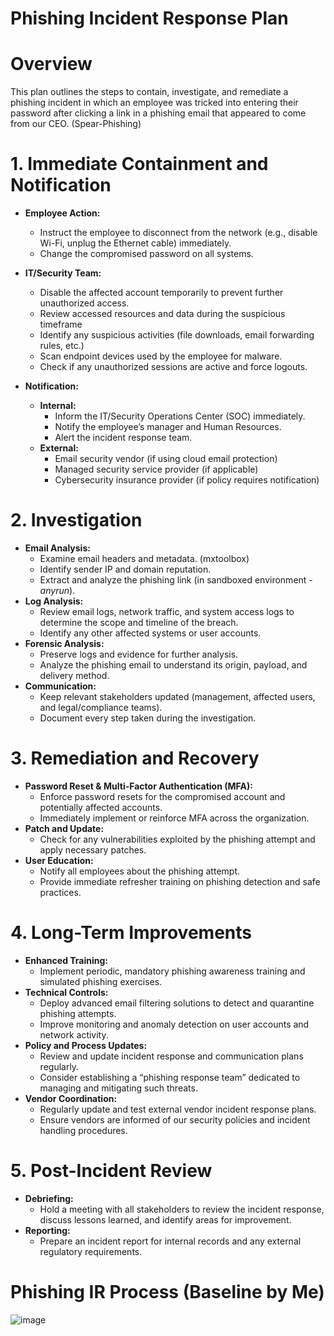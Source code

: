 # Phishing Incident Response Plan

# Overview
This plan outlines the steps to contain, investigate, and remediate a phishing incident in which an employee was tricked into entering their password after clicking a link in a phishing email that appeared to come from our CEO. (Spear-Phishing)

# 1. Immediate Containment and Notification
- **Employee Action:**  
  - Instruct the employee to disconnect from the network (e.g., disable Wi-Fi, unplug the Ethernet cable) immediately.
  - Change the compromised password on all systems.
- **IT/Security Team:**  
  - Disable the affected account temporarily to prevent further unauthorized access.
  - Review accessed resources and data during the suspicious timeframe
  - Identify any suspicious activities (file downloads, email forwarding rules, etc.)
  - Scan endpoint devices used by the employee for malware.
  - Check if any unauthorized sessions are active and force logouts.
  
- **Notification:**  
  - **Internal:**  
    - Inform the IT/Security Operations Center (SOC) immediately.
    - Notify the employee’s manager and Human Resources.
    - Alert the incident response team.
  - **External:**  
    - Email security vendor (if using cloud email protection)
    - Managed security service provider (if applicable)
    - Cybersecurity insurance provider (if policy requires notification)

# 2. Investigation
-  **Email Analysis:**
    - Examine email headers and metadata. (mxtoolbox)
    - Identify sender IP and domain reputation.
    - Extract and analyze the phishing link (in sandboxed environment - *anyrun*).
-  **Log Analysis:**  
    - Review email logs, network traffic, and system access logs to determine the scope and timeline of the breach.
    - Identify any other affected systems or user accounts.
- **Forensic Analysis:**  
    - Preserve logs and evidence for further analysis.
    - Analyze the phishing email to understand its origin, payload, and delivery method.
- **Communication:**  
    - Keep relevant stakeholders updated (management, affected users, and legal/compliance teams).
    - Document every step taken during the investigation.
  
# 3. Remediation and Recovery
- **Password Reset & Multi-Factor Authentication (MFA):**  
  - Enforce password resets for the compromised account and potentially affected accounts.
  - Immediately implement or reinforce MFA across the organization.
- **Patch and Update:**  
  - Check for any vulnerabilities exploited by the phishing attempt and apply necessary patches.
- **User Education:**  
  - Notify all employees about the phishing attempt.
  - Provide immediate refresher training on phishing detection and safe practices.

# 4. Long-Term Improvements
- **Enhanced Training:**  
  - Implement periodic, mandatory phishing awareness training and simulated phishing exercises.
- **Technical Controls:**  
  - Deploy advanced email filtering solutions to detect and quarantine phishing attempts.
  - Improve monitoring and anomaly detection on user accounts and network activity.
- **Policy and Process Updates:**  
  - Review and update incident response and communication plans regularly.
  - Consider establishing a “phishing response team” dedicated to managing and mitigating such threats.
- **Vendor Coordination:**  
  - Regularly update and test external vendor incident response plans.
  - Ensure vendors are informed of our security policies and incident handling procedures.

# 5. Post-Incident Review
- **Debriefing:**  
  - Hold a meeting with all stakeholders to review the incident response, discuss lessons learned, and identify areas for improvement.
- **Reporting:**  
  - Prepare an incident report for internal records and any external regulatory requirements.
 
# Phishing IR Process (Baseline by Me)

![image](https://github.com/user-attachments/assets/94314008-5ee1-49ab-93a1-893bc22cf704)

